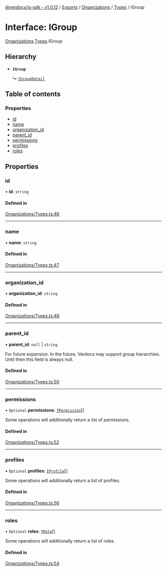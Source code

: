 [@verdocs/js-sdk - v1.0.12](../README.md) / [Exports](../modules.md) / [Organizations](../modules/Organizations.md) / [Types](../modules/Organizations.Types.md) / IGroup

# Interface: IGroup

[Organizations](../modules/Organizations.md).[Types](../modules/Organizations.Types.md).IGroup

## Hierarchy

- **`IGroup`**

  ↳ [`IGroupDetail`](Organizations.Types.IGroupDetail.md)

## Table of contents

### Properties

- [id](Organizations.Types.IGroup.md#id)
- [name](Organizations.Types.IGroup.md#name)
- [organization_id](Organizations.Types.IGroup.md#organization_id)
- [parent_id](Organizations.Types.IGroup.md#parent_id)
- [permissions](Organizations.Types.IGroup.md#permissions)
- [profiles](Organizations.Types.IGroup.md#profiles)
- [roles](Organizations.Types.IGroup.md#roles)

## Properties

### id

• **id**: `string`

#### Defined in

[Organizations/Types.ts:46](https://github.com/Verdocs/js-sdk/blob/main/src/Organizations/Types.ts#L46)

___

### name

• **name**: `string`

#### Defined in

[Organizations/Types.ts:47](https://github.com/Verdocs/js-sdk/blob/main/src/Organizations/Types.ts#L47)

___

### organization\_id

• **organization\_id**: `string`

#### Defined in

[Organizations/Types.ts:48](https://github.com/Verdocs/js-sdk/blob/main/src/Organizations/Types.ts#L48)

___

### parent\_id

• **parent\_id**: ``null`` \| `string`

For future expansion. In the future, Verdocs may support group hierarchies. Until then this field is always null.

#### Defined in

[Organizations/Types.ts:50](https://github.com/Verdocs/js-sdk/blob/main/src/Organizations/Types.ts#L50)

___

### permissions

• `Optional` **permissions**: [`TPermission`](../modules/Users.Types.md#tpermission)[]

Some operations will additionally return a list of permissions.

#### Defined in

[Organizations/Types.ts:52](https://github.com/Verdocs/js-sdk/blob/main/src/Organizations/Types.ts#L52)

___

### profiles

• `Optional` **profiles**: [`IProfile`](Users.Types.IProfile.md)[]

Some operations will additionally return a list of profiles.

#### Defined in

[Organizations/Types.ts:56](https://github.com/Verdocs/js-sdk/blob/main/src/Organizations/Types.ts#L56)

___

### roles

• `Optional` **roles**: [`TRole`](../modules/Users.Types.md#trole)[]

Some operations will additionally return a list of roles.

#### Defined in

[Organizations/Types.ts:54](https://github.com/Verdocs/js-sdk/blob/main/src/Organizations/Types.ts#L54)
